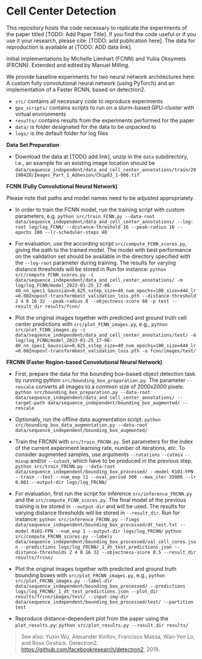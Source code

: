# Cell Center Detection

This repository hosts the code necessary to replicate the experiments of the paper titled [TODO: Add Paper Title]. If you find the code useful or if you use it your research, please cite:
[TODO: add publication here]. The data for reproduction is available at [TODO: ADD data link].

Initial implementations by Michelle Lienhart (FCNN) and Yuliia Oksymets (FRCNN). Extended and edited by Manuel Milling. 

We provide baseline experiments for two neural network architectures here: A custom fully convolutional neural network (using PyTorch) and an implementation of a Faster RCNN, based on detectron2.

- `src/` contains all necessary code to reproduce experiments
- `gpu_scripts/` contains scripts to run on a slurm-based GPU-cluster with virtual environments
- `results/` contains results from the experiments performed for the paper
- `data/` is folder designated for the data to be unpacked to
- `logs/` is the default folder for log files  

**Data Set Preparation**

- Download the data at [TODO add link], unzip in the `data` subdirectory, i.e., an example for an existing image location should be `data/sequence_independent/data_and_cell_center_annotations/train/20190420/Images_Part_1_Adhesion/Chip03_1-000.tif` 

**FCNN (Fully Convolutional Neural Network)**

Please note that paths and model names need to be adjusted appropriately.

- In order to train the FCNN model, run the training script with custom parameters, e.g. 
`python src/train_FCNN.py --data-root data/sequence_independent/data_and_cell_center_annotations/ --log-root log/log_FCNN/ --distance-threshold 16 --peak-radius 16 --epochs 100 --lr-scheduler-steps 40`

- For evaluation, use the according script `src/compute_FCNN_scores.py`, giving the path to the trained model. The model with best performance on the validation set should be available in the directory specified with the `--log-root` parameter during training. The results for varying distance thresholds will be stored in  Run for instance:
`python src/compute_FCNN_scores.py -i data/sequence_independent/data_and_cell_center_annotations/ -m log/log_FCNN/model_2023-01-25_17-06-40_nn_spec1_Gaussian=0.625_sstep_size=40_num_epochs=100_size=444_lr=0.002nopost-transformbest_validation_loss.pth --distance-threshold 2 4 8 16 32 --peak-radius 8 --objectness-score 60 -p test --result_dir results/fcnn/`

- Plot the original images together with predicted and ground truth cell center predictions with `src/plot_FCNN_images.py`, e.g.,
`python src/plot_FCNN_images.py -i data/sequence_independent/data_and_cell_center_annotations/test/ -m log/log_FCNN/model_2023-01-25_17-06-40_nn_spec1_Gaussian=0.625_sstep_size=40_num_epochs=100_size=444_lr=0.002nopost-transformbest_validation_loss.pth -o fcnn/images/test/`

**FRCNN (Faster Region-based Convolutional Neural Network)**

- First, prepare the data for the bounding box-based object detection task by  running python `src/bounding_box_preparation.py`. The parameter `--rescale` converts all images to a common size of 2000x2000 pixels:
`python src/bounding_box_preparation.py --data-root data/sequence_independent/data_and_cell_center_annotations/ --target-path data/sequence_independent/bounding_box_augmented/ --rescale`

- Optionally, run the offline data augmentation script.
`python src/bounding_box_data_augmentation.py --data-root data/sequence_independent/bounding_box_augmented/`

- Train the FRCNN with `src/train_FRCNN.py`. Set parameters for the index of the current experiment learning rate, number of iterations, etc. To consider augmented samples, use arguments `--rotations` `--cutmix` `--mixup` and/or `--cutout`, which have to be produced in the previous step.
`python src/train_FRCNN.py --data-root data/sequence_independent/bounding_box_processed/ --model R101-FPN --train --test --num_exp 11 --eval_period 500 --max_iter 35000 --lr 0.001 --output-dir logs/log_FRCNN/`

- For evaluation, first run the script for inference `src/inference_FRCNN.py` and the `src/compute_FCNN_scores.py`. The final model of the previous training is be stored in `--output-dir` and will be used. The results for varying distance thresholds will be stored in `--result_dir`. Run for instance:
`python src/inference_FRCNN.py --fimgs data/sequence_independent/bounding_box_processed/dt_test.txt --model R101-FPN --num_exp 1 --output-dir logs/log_FRCNN/`
`python src/compute_FRCNN_scores.py --labels data/sequence_independent/bounding_box_processed/val_cell_cores.json --predictions logs/log_FRCNN/_1_dt_test_predictions.json --distance-thresholds 2 4 8 16 32 --objectness-score 0.5 --result_dir results/frcnn/`

- Plot the original images together with predicted and ground truth bounding boxes with `src/plot_FRCNN_images.py`, e.g.,
`python src/plot_FRCNN_images.py --label-dir data/sequence_independent/bounding_box_processed/ --predictions logs/log_FRCNN/_1_dt_test_predictions.json --plot_dir results/frcnn/images/test/ --input-img-dir data/sequence_independent/bounding_box_processed/test/ --partition test`

- Reproduce distance-dependent plot from the paper using the `plot_results.py`:
`python src/plot_results.py --result_dir results/`

> See also:
Yuxin Wu, Alexander Kirillov, Francisco Massa, Wan-Yen Lo, and Ross Girshick. Detectron2. https://github.com/facebookresearch/detectron2, 2019.
